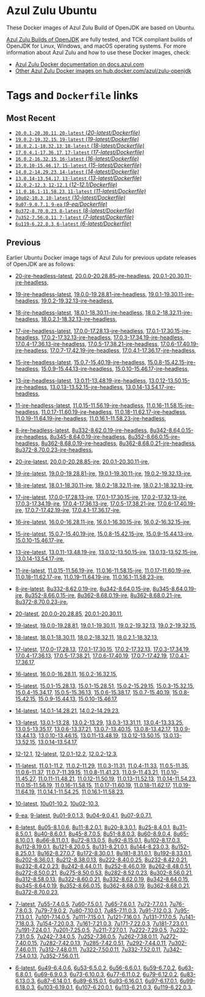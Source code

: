 Azul Zulu Ubuntu
================

These Docker images of Azul Zulu Build of OpenJDK are based on Ubuntu.

[Azul Zulu Builds of OpenJDK][1] are fully tested, and TCK compliant builds of OpenJDK for Linux, Windows, and macOS operating systems.
For more information about Azul Zulu and how to use these Docker images, check:

  * [Azul Zulu Docker documentation on docs.azul.com][2]
  * [Other Azul Zulu Docker images on hub.docker.com/azul/zulu-openjdk][3]

Tags and `Dockerfile` links
===========================

Most Recent
-----------


  * [`20.0.1-20.30.11`, `20-latest` (*20-latest/Dockerfile)*][10]
  * [`19.0.2-19.32.15`, `19-latest` (*19-latest/Dockerfile)*][19]
  * [`18.0.2.1-18.32.13`, `18-latest` (*18-latest/Dockerfile)*][32]
  * [`17.0.4.1-17.36.17`, `17-latest` (*17-latest/Dockerfile)*][44]
  * [`16.0.2-16.32.15`, `16-latest` (*16-latest/Dockerfile)*][74]
  * [`15.0.10-15.46.17`, `15-latest` (*15-latest/Dockerfile)*][81]
  * [`14.0.2-14.29.23`, `14-latest` (*14-latest/Dockerfile)*][103]
  * [`13.0.14-13.54.17`, `13-latest` (*13-latest/Dockerfile)*][106]
  * [`12.0.2-12.3`, `12-12.1` (*12-12.1/Dockerfile)*][131]
  * [`11.0.16.1-11.58.23`, `11-latest` (*11-latest/Dockerfile)*][135]
  * [`10u02-10.3`, `10-latest` (*10-latest/Dockerfile)*][171]
  * [`9u07-9.0.7.1`, `9-ea` (*9-ea/Dockerfile)*][174]
  * [`8u372-8.70.0.23`, `8-latest` (*8-latest/Dockerfile)*][179]
  * [`7u352-7.56.0.11`, `7-latest` (*7-latest/Dockerfile)*][240]
  * [`6u119-6.22.0.3`, `6-latest` (*6-latest/Dockerfile)*][278]

Previous
--------

Earlier Ubuntu Docker image tags of Azul Zulu for previous update releases of OpenJDK are as follows:


  * [20-jre-headless-latest][16],
  [20.0.0-20.28.85-jre-headless][17],
  [20.0.1-20.30.11-jre-headless][18],
  
  * [19-jre-headless-latest][28],
  [19.0.0-19.28.81-jre-headless][29],
  [19.0.1-19.30.11-jre-headless][30],
  [19.0.2-19.32.13-jre-headless][31],
  
  * [18-jre-headless-latest][40],
  [18.0.1-18.30.11-jre-headless][41],
  [18.0.2-18.32.11-jre-headless][42],
  [18.0.2.1-18.32.13-jre-headless][43],
  
  * [17-jre-headless-latest][64],
  [17.0.0-17.28.13-jre-headless][65],
  [17.0.1-17.30.15-jre-headless][66],
  [17.0.2-17.32.13-jre-headless][67],
  [17.0.3-17.34.19-jre-headless][68],
  [17.0.4-17.36.13-jre-headless][69],
  [17.0.5-17.38.21-jre-headless][70],
  [17.0.6-17.40.19-jre-headless][71],
  [17.0.7-17.42.19-jre-headless][72],
  [17.0.4.1-17.36.17-jre-headless][73],
  
  * [15-jre-headless-latest][98],
  [15.0.7-15.40.19-jre-headless][99],
  [15.0.8-15.42.15-jre-headless][100],
  [15.0.9-15.44.13-jre-headless][101],
  [15.0.10-15.46.17-jre-headless][102],
  
  * [13-jre-headless-latest][126],
  [13.0.11-13.48.19-jre-headless][127],
  [13.0.12-13.50.15-jre-headless][128],
  [13.0.13-13.52.15-jre-headless][129],
  [13.0.14-13.54.17-jre-headless][130],
  
  * [11-jre-headless-latest][163],
  [11.0.15-11.56.19-jre-headless][165],
  [11.0.16-11.58.15-jre-headless][166],
  [11.0.17-11.60.19-jre-headless][167],
  [11.0.18-11.62.17-jre-headless][168],
  [11.0.19-11.64.19-jre-headless][169],
  [11.0.16.1-11.58.23-jre-headless][170],
  
  * [8-jre-headless-latest][232],
  [8u332-8.62.0.19-jre-headless][233],
  [8u342-8.64.0.15-jre-headless][234],
  [8u345-8.64.0.19-jre-headless][235],
  [8u352-8.66.0.15-jre-headless][236],
  [8u362-8.68.0.19-jre-headless][237],
  [8u362-8.68.0.21-jre-headless][238],
  [8u372-8.70.0.23-jre-headless][239],
  
  * [20-jre-latest][11],
  [20.0.0-20.28.85-jre][14],
  [20.0.1-20.30.11-jre][15],
  
  * [19-jre-latest][20],
  [19.0.0-19.28.81-jre][25],
  [19.0.1-19.30.11-jre][26],
  [19.0.2-19.32.13-jre][27],
  
  * [18-jre-latest][33],
  [18.0.1-18.30.11-jre][37],
  [18.0.2-18.32.11-jre][38],
  [18.0.2.1-18.32.13-jre][39],
  
  * [17-jre-latest][45],
  [17.0.0-17.28.13-jre][55],
  [17.0.1-17.30.15-jre][56],
  [17.0.2-17.32.13-jre][57],
  [17.0.3-17.34.19-jre][58],
  [17.0.4-17.36.13-jre][59],
  [17.0.5-17.38.21-jre][60],
  [17.0.6-17.40.19-jre][61],
  [17.0.7-17.42.19-jre][62],
  [17.0.4.1-17.36.17-jre][63],
  
  * [16-jre-latest][75],
  [16.0.0-16.28.11-jre][78],
  [16.0.1-16.30.15-jre][79],
  [16.0.2-16.32.15-jre][80],
  
  * [15-jre-latest][82],
  [15.0.7-15.40.19-jre][94],
  [15.0.8-15.42.15-jre][95],
  [15.0.9-15.44.13-jre][96],
  [15.0.10-15.46.17-jre][97],
  
  * [13-jre-latest][109],
  [13.0.11-13.48.19-jre][122],
  [13.0.12-13.50.15-jre][123],
  [13.0.13-13.52.15-jre][124],
  [13.0.14-13.54.17-jre][125],
  
  * [11-jre-latest][142],
  [11.0.15-11.56.19-jre][158],
  [11.0.16-11.58.15-jre][159],
  [11.0.17-11.60.19-jre][160],
  [11.0.18-11.62.17-jre][161],
  [11.0.19-11.64.19-jre][162],
  [11.0.16.1-11.58.23-jre][164],
  
  * [8-jre-latest][180],
  [8u332-8.62.0.19-jre][225],
  [8u342-8.64.0.15-jre][226],
  [8u345-8.64.0.19-jre][227],
  [8u352-8.66.0.15-jre][228],
  [8u362-8.68.0.19-jre][229],
  [8u362-8.68.0.21-jre][230],
  [8u372-8.70.0.23-jre][231],
  
  * [20-latest][10],
  [20.0.0-20.28.85][12],
  [20.0.1-20.30.11][13],
  
  * [19-latest][19],
  [19.0.0-19.28.81][21],
  [19.0.1-19.30.11][22],
  [19.0.2-19.32.13][23],
  [19.0.2-19.32.15][24],
  
  * [18-latest][32],
  [18.0.1-18.30.11][34],
  [18.0.2-18.32.11][35],
  [18.0.2.1-18.32.13][36],
  
  * [17-latest][44],
  [17.0.0-17.28.13][46],
  [17.0.1-17.30.15][47],
  [17.0.2-17.32.13][48],
  [17.0.3-17.34.19][49],
  [17.0.4-17.36.13][50],
  [17.0.5-17.38.21][51],
  [17.0.6-17.40.19][52],
  [17.0.7-17.42.19][53],
  [17.0.4.1-17.36.17][54],
  
  * [16-latest][74],
  [16.0.0-16.28.11][76],
  [16.0.2-16.32.15][77],
  
  * [15-latest][81],
  [15.0.1-15.28.13][83],
  [15.0.1-15.28.51][84],
  [15.0.2-15.29.15][85],
  [15.0.3-15.32.15][86],
  [15.0.4-15.34.17][87],
  [15.0.5-15.36.13][88],
  [15.0.6-15.38.17][89],
  [15.0.7-15.40.19][90],
  [15.0.8-15.42.15][91],
  [15.0.9-15.44.13][92],
  [15.0.10-15.46.17][93],
  
  * [14-latest][103],
  [14.0.1-14.28.21][104],
  [14.0.2-14.29.23][105],
  
  * [13-latest][106],
  [13.0.1-13.28][107],
  [13.0.2-13.29][108],
  [13.0.3-13.31.11][110],
  [13.0.4-13.33.25][111],
  [13.0.5-13.35.17][112],
  [13.0.6-13.37.21][113],
  [13.0.7-13.40.15][114],
  [13.0.8-13.42.17][115],
  [13.0.9-13.44.13][116],
  [13.0.10-13.46.15][117],
  [13.0.11-13.48.19][118],
  [13.0.12-13.50.15][119],
  [13.0.13-13.52.15][120],
  [13.0.14-13.54.17][121],
  
  * [12-12.1][131],
  [12-latest][132],
  [12.0.1-12.2][133],
  [12.0.2-12.3][134],
  
  * [11-latest][135],
  [11.0.1-11.2][136],
  [11.0.2-11.29][137],
  [11.0.3-11.31][138],
  [11.0.4-11.33][139],
  [11.0.5-11.35][140],
  [11.0.6-11.37][141],
  [11.0.7-11.39.15][143],
  [11.0.8-11.41.23][144],
  [11.0.9-11.43.21][145],
  [11.0.10-11.45.27][146],
  [11.0.11-11.48.21][147],
  [11.0.12-11.50.19][148],
  [11.0.13-11.52.13][149],
  [11.0.14-11.54.23][150],
  [11.0.15-11.56.19][151],
  [11.0.16-11.58.15][152],
  [11.0.17-11.60.19][153],
  [11.0.18-11.62.17][154],
  [11.0.19-11.64.19][155],
  [11.0.14.1-11.54.25][156],
  [11.0.16.1-11.58.23][157],
  
  * [10-latest][171],
  [10u01-10.2][172],
  [10u02-10.3][173],
  
  * [9-ea][174],
  [9-latest][175],
  [9u01-9.0.1.3][176],
  [9u04-9.0.4.1][177],
  [9u07-9.0.7.1][178],
  
  * [8-latest][179],
  [8u05-8.1.0.6][181],
  [8u11-8.2.0.1][182],
  [8u20-8.3.0.1][183],
  [8u25-8.4.0.1][184],
  [8u31-8.5.0.1][185],
  [8u40-8.6.0.1][186],
  [8u45-8.7.0.5][187],
  [8u51-8.8.0.3][188],
  [8u60-8.9.0.4][189],
  [8u65-8.10.0.1][190],
  [8u66-8.11.0.1][191],
  [8u72-8.13.0.5][192],
  [8u92-8.15.0.1][193],
  [8u102-8.17.0.3][194],
  [8u112-8.19.0.1][195],
  [8u121-8.20.0.5][196],
  [8u131-8.21.0.1][197],
  [8u144-8.23.0.3][198],
  [8u152-8.25.0.1][199],
  [8u162-8.27.0.7][200],
  [8u172-8.30.0.1][201],
  [8u181-8.31.0.1][202],
  [8u192-8.33.0.1][203],
  [8u202-8.36.0.1][204],
  [8u212-8.38.0.13][205],
  [8u222-8.40.0.25][206],
  [8u232-8.42.0.21][207],
  [8u232-8.42.0.23][208],
  [8u242-8.44.0.11][209],
  [8u252-8.46.0.19][210],
  [8u262-8.48.0.51][211],
  [8u272-8.50.0.21][212],
  [8u275-8.50.0.53][213],
  [8u282-8.52.0.23][214],
  [8u302-8.56.0.21][215],
  [8u312-8.58.0.13][216],
  [8u322-8.60.0.21][217],
  [8u332-8.62.0.19][218],
  [8u342-8.64.0.15][219],
  [8u345-8.64.0.19][220],
  [8u352-8.66.0.15][221],
  [8u362-8.68.0.19][222],
  [8u362-8.68.0.21][223],
  [8u372-8.70.0.23][224],
  
  * [7-latest][240],
  [7u55-7.4.0.5][241],
  [7u60-7.5.0.1][242],
  [7u65-7.6.0.1][243],
  [7u72-7.7.0.1][244],
  [7u76-7.8.0.3][245],
  [7u79-7.9.0.2][246],
  [7u80-7.10.0.1][247],
  [7u85-7.11.0.3][248],
  [7u91-7.12.0.3][249],
  [7u95-7.13.0.1][250],
  [7u101-7.14.0.5][251],
  [7u111-7.15.0.1][252],
  [7u121-7.16.0.1][253],
  [7u131-7.17.0.5][254],
  [7u141-7.18.0.3][255],
  [7u154-7.20.0.3][256],
  [7u161-7.21.0.3][257],
  [7u171-7.22.0.3][258],
  [7u181-7.23.0.1][259],
  [7u191-7.24.0.1][260],
  [7u201-7.25.0.5][261],
  [7u211-7.27.0.1][262],
  [7u222-7.29.0.5][263],
  [7u232-7.31.0.5][264],
  [7u242-7.34.0.5][265],
  [7u252-7.36.0.5][266],
  [7u262-7.38.0.11][267],
  [7u272-7.40.0.15][268],
  [7u282-7.42.0.13][269],
  [7u285-7.42.0.51][270],
  [7u292-7.44.0.11][271],
  [7u302-7.46.0.11][272],
  [7u312-7.48.0.11][273],
  [7u322-7.50.0.11][274],
  [7u332-7.52.0.11][275],
  [7u342-7.54.0.13][276],
  [7u352-7.56.0.11][277],
  
  * [6-latest][278],
  [6u49-6.4.0.6][279],
  [6u53-6.5.0.2][280],
  [6u56-6.6.0.1][281],
  [6u59-6.7.0.2][282],
  [6u63-6.8.0.1][283],
  [6u69-6.9.0.3][284],
  [6u73-6.10.0.3][285],
  [6u77-6.11.0.2][286],
  [6u79-6.12.0.2][287],
  [6u83-6.13.0.3][288],
  [6u87-6.14.0.1][289],
  [6u89-6.15.0.1][290],
  [6u93-6.16.0.1][291],
  [6u97-6.17.0.1][292],
  [6u99-6.18.0.3][293],
  [6u103-6.19.0.1][294],
  [6u107-6.20.0.1][295],
  [6u113-6.21.0.3][296],
  [6u119-6.22.0.3][297],
  

  [1]: https://www.azul.com/products/core/
  [2]: https://docs.azul.com/core/zulu-openjdk/install/docker
  [3]: https://hub.docker.com/r/azul/zulu-openjdk


  [16]: https://github.com/zulu-openjdk/zulu-openjdk/blob/master/ubuntu/20-jre-headless-latest/Dockerfile
  [17]: https://github.com/zulu-openjdk/zulu-openjdk/blob/master/ubuntu/20.0.0-20.28.85-jre-headless/Dockerfile
  [18]: https://github.com/zulu-openjdk/zulu-openjdk/blob/master/ubuntu/20.0.1-20.30.11-jre-headless/Dockerfile
  
  [28]: https://github.com/zulu-openjdk/zulu-openjdk/blob/master/ubuntu/19-jre-headless-latest/Dockerfile
  [29]: https://github.com/zulu-openjdk/zulu-openjdk/blob/master/ubuntu/19.0.0-19.28.81-jre-headless/Dockerfile
  [30]: https://github.com/zulu-openjdk/zulu-openjdk/blob/master/ubuntu/19.0.1-19.30.11-jre-headless/Dockerfile
  [31]: https://github.com/zulu-openjdk/zulu-openjdk/blob/master/ubuntu/19.0.2-19.32.13-jre-headless/Dockerfile
  
  [40]: https://github.com/zulu-openjdk/zulu-openjdk/blob/master/ubuntu/18-jre-headless-latest/Dockerfile
  [41]: https://github.com/zulu-openjdk/zulu-openjdk/blob/master/ubuntu/18.0.1-18.30.11-jre-headless/Dockerfile
  [42]: https://github.com/zulu-openjdk/zulu-openjdk/blob/master/ubuntu/18.0.2-18.32.11-jre-headless/Dockerfile
  [43]: https://github.com/zulu-openjdk/zulu-openjdk/blob/master/ubuntu/18.0.2.1-18.32.13-jre-headless/Dockerfile
  
  [64]: https://github.com/zulu-openjdk/zulu-openjdk/blob/master/ubuntu/17-jre-headless-latest/Dockerfile
  [65]: https://github.com/zulu-openjdk/zulu-openjdk/blob/master/ubuntu/17.0.0-17.28.13-jre-headless/Dockerfile
  [66]: https://github.com/zulu-openjdk/zulu-openjdk/blob/master/ubuntu/17.0.1-17.30.15-jre-headless/Dockerfile
  [67]: https://github.com/zulu-openjdk/zulu-openjdk/blob/master/ubuntu/17.0.2-17.32.13-jre-headless/Dockerfile
  [68]: https://github.com/zulu-openjdk/zulu-openjdk/blob/master/ubuntu/17.0.3-17.34.19-jre-headless/Dockerfile
  [69]: https://github.com/zulu-openjdk/zulu-openjdk/blob/master/ubuntu/17.0.4-17.36.13-jre-headless/Dockerfile
  [70]: https://github.com/zulu-openjdk/zulu-openjdk/blob/master/ubuntu/17.0.5-17.38.21-jre-headless/Dockerfile
  [71]: https://github.com/zulu-openjdk/zulu-openjdk/blob/master/ubuntu/17.0.6-17.40.19-jre-headless/Dockerfile
  [72]: https://github.com/zulu-openjdk/zulu-openjdk/blob/master/ubuntu/17.0.7-17.42.19-jre-headless/Dockerfile
  [73]: https://github.com/zulu-openjdk/zulu-openjdk/blob/master/ubuntu/17.0.4.1-17.36.17-jre-headless/Dockerfile
  
  [98]: https://github.com/zulu-openjdk/zulu-openjdk/blob/master/ubuntu/15-jre-headless-latest/Dockerfile
  [99]: https://github.com/zulu-openjdk/zulu-openjdk/blob/master/ubuntu/15.0.7-15.40.19-jre-headless/Dockerfile
  [100]: https://github.com/zulu-openjdk/zulu-openjdk/blob/master/ubuntu/15.0.8-15.42.15-jre-headless/Dockerfile
  [101]: https://github.com/zulu-openjdk/zulu-openjdk/blob/master/ubuntu/15.0.9-15.44.13-jre-headless/Dockerfile
  [102]: https://github.com/zulu-openjdk/zulu-openjdk/blob/master/ubuntu/15.0.10-15.46.17-jre-headless/Dockerfile
  
  [126]: https://github.com/zulu-openjdk/zulu-openjdk/blob/master/ubuntu/13-jre-headless-latest/Dockerfile
  [127]: https://github.com/zulu-openjdk/zulu-openjdk/blob/master/ubuntu/13.0.11-13.48.19-jre-headless/Dockerfile
  [128]: https://github.com/zulu-openjdk/zulu-openjdk/blob/master/ubuntu/13.0.12-13.50.15-jre-headless/Dockerfile
  [129]: https://github.com/zulu-openjdk/zulu-openjdk/blob/master/ubuntu/13.0.13-13.52.15-jre-headless/Dockerfile
  [130]: https://github.com/zulu-openjdk/zulu-openjdk/blob/master/ubuntu/13.0.14-13.54.17-jre-headless/Dockerfile
  
  [163]: https://github.com/zulu-openjdk/zulu-openjdk/blob/master/ubuntu/11-jre-headless-latest/Dockerfile
  [165]: https://github.com/zulu-openjdk/zulu-openjdk/blob/master/ubuntu/11.0.15-11.56.19-jre-headless/Dockerfile
  [166]: https://github.com/zulu-openjdk/zulu-openjdk/blob/master/ubuntu/11.0.16-11.58.15-jre-headless/Dockerfile
  [167]: https://github.com/zulu-openjdk/zulu-openjdk/blob/master/ubuntu/11.0.17-11.60.19-jre-headless/Dockerfile
  [168]: https://github.com/zulu-openjdk/zulu-openjdk/blob/master/ubuntu/11.0.18-11.62.17-jre-headless/Dockerfile
  [169]: https://github.com/zulu-openjdk/zulu-openjdk/blob/master/ubuntu/11.0.19-11.64.19-jre-headless/Dockerfile
  [170]: https://github.com/zulu-openjdk/zulu-openjdk/blob/master/ubuntu/11.0.16.1-11.58.23-jre-headless/Dockerfile
  
  [232]: https://github.com/zulu-openjdk/zulu-openjdk/blob/master/ubuntu/8-jre-headless-latest/Dockerfile
  [233]: https://github.com/zulu-openjdk/zulu-openjdk/blob/master/ubuntu/8u332-8.62.0.19-jre-headless/Dockerfile
  [234]: https://github.com/zulu-openjdk/zulu-openjdk/blob/master/ubuntu/8u342-8.64.0.15-jre-headless/Dockerfile
  [235]: https://github.com/zulu-openjdk/zulu-openjdk/blob/master/ubuntu/8u345-8.64.0.19-jre-headless/Dockerfile
  [236]: https://github.com/zulu-openjdk/zulu-openjdk/blob/master/ubuntu/8u352-8.66.0.15-jre-headless/Dockerfile
  [237]: https://github.com/zulu-openjdk/zulu-openjdk/blob/master/ubuntu/8u362-8.68.0.19-jre-headless/Dockerfile
  [238]: https://github.com/zulu-openjdk/zulu-openjdk/blob/master/ubuntu/8u362-8.68.0.21-jre-headless/Dockerfile
  [239]: https://github.com/zulu-openjdk/zulu-openjdk/blob/master/ubuntu/8u372-8.70.0.23-jre-headless/Dockerfile
  
  [11]: https://github.com/zulu-openjdk/zulu-openjdk/blob/master/ubuntu/20-jre-latest/Dockerfile
  [14]: https://github.com/zulu-openjdk/zulu-openjdk/blob/master/ubuntu/20.0.0-20.28.85-jre/Dockerfile
  [15]: https://github.com/zulu-openjdk/zulu-openjdk/blob/master/ubuntu/20.0.1-20.30.11-jre/Dockerfile
  
  [20]: https://github.com/zulu-openjdk/zulu-openjdk/blob/master/ubuntu/19-jre-latest/Dockerfile
  [25]: https://github.com/zulu-openjdk/zulu-openjdk/blob/master/ubuntu/19.0.0-19.28.81-jre/Dockerfile
  [26]: https://github.com/zulu-openjdk/zulu-openjdk/blob/master/ubuntu/19.0.1-19.30.11-jre/Dockerfile
  [27]: https://github.com/zulu-openjdk/zulu-openjdk/blob/master/ubuntu/19.0.2-19.32.13-jre/Dockerfile
  
  [33]: https://github.com/zulu-openjdk/zulu-openjdk/blob/master/ubuntu/18-jre-latest/Dockerfile
  [37]: https://github.com/zulu-openjdk/zulu-openjdk/blob/master/ubuntu/18.0.1-18.30.11-jre/Dockerfile
  [38]: https://github.com/zulu-openjdk/zulu-openjdk/blob/master/ubuntu/18.0.2-18.32.11-jre/Dockerfile
  [39]: https://github.com/zulu-openjdk/zulu-openjdk/blob/master/ubuntu/18.0.2.1-18.32.13-jre/Dockerfile
  
  [45]: https://github.com/zulu-openjdk/zulu-openjdk/blob/master/ubuntu/17-jre-latest/Dockerfile
  [55]: https://github.com/zulu-openjdk/zulu-openjdk/blob/master/ubuntu/17.0.0-17.28.13-jre/Dockerfile
  [56]: https://github.com/zulu-openjdk/zulu-openjdk/blob/master/ubuntu/17.0.1-17.30.15-jre/Dockerfile
  [57]: https://github.com/zulu-openjdk/zulu-openjdk/blob/master/ubuntu/17.0.2-17.32.13-jre/Dockerfile
  [58]: https://github.com/zulu-openjdk/zulu-openjdk/blob/master/ubuntu/17.0.3-17.34.19-jre/Dockerfile
  [59]: https://github.com/zulu-openjdk/zulu-openjdk/blob/master/ubuntu/17.0.4-17.36.13-jre/Dockerfile
  [60]: https://github.com/zulu-openjdk/zulu-openjdk/blob/master/ubuntu/17.0.5-17.38.21-jre/Dockerfile
  [61]: https://github.com/zulu-openjdk/zulu-openjdk/blob/master/ubuntu/17.0.6-17.40.19-jre/Dockerfile
  [62]: https://github.com/zulu-openjdk/zulu-openjdk/blob/master/ubuntu/17.0.7-17.42.19-jre/Dockerfile
  [63]: https://github.com/zulu-openjdk/zulu-openjdk/blob/master/ubuntu/17.0.4.1-17.36.17-jre/Dockerfile
  
  [75]: https://github.com/zulu-openjdk/zulu-openjdk/blob/master/ubuntu/16-jre-latest/Dockerfile
  [78]: https://github.com/zulu-openjdk/zulu-openjdk/blob/master/ubuntu/16.0.0-16.28.11-jre/Dockerfile
  [79]: https://github.com/zulu-openjdk/zulu-openjdk/blob/master/ubuntu/16.0.1-16.30.15-jre/Dockerfile
  [80]: https://github.com/zulu-openjdk/zulu-openjdk/blob/master/ubuntu/16.0.2-16.32.15-jre/Dockerfile
  
  [82]: https://github.com/zulu-openjdk/zulu-openjdk/blob/master/ubuntu/15-jre-latest/Dockerfile
  [94]: https://github.com/zulu-openjdk/zulu-openjdk/blob/master/ubuntu/15.0.7-15.40.19-jre/Dockerfile
  [95]: https://github.com/zulu-openjdk/zulu-openjdk/blob/master/ubuntu/15.0.8-15.42.15-jre/Dockerfile
  [96]: https://github.com/zulu-openjdk/zulu-openjdk/blob/master/ubuntu/15.0.9-15.44.13-jre/Dockerfile
  [97]: https://github.com/zulu-openjdk/zulu-openjdk/blob/master/ubuntu/15.0.10-15.46.17-jre/Dockerfile
  
  [109]: https://github.com/zulu-openjdk/zulu-openjdk/blob/master/ubuntu/13-jre-latest/Dockerfile
  [122]: https://github.com/zulu-openjdk/zulu-openjdk/blob/master/ubuntu/13.0.11-13.48.19-jre/Dockerfile
  [123]: https://github.com/zulu-openjdk/zulu-openjdk/blob/master/ubuntu/13.0.12-13.50.15-jre/Dockerfile
  [124]: https://github.com/zulu-openjdk/zulu-openjdk/blob/master/ubuntu/13.0.13-13.52.15-jre/Dockerfile
  [125]: https://github.com/zulu-openjdk/zulu-openjdk/blob/master/ubuntu/13.0.14-13.54.17-jre/Dockerfile
  
  [142]: https://github.com/zulu-openjdk/zulu-openjdk/blob/master/ubuntu/11-jre-latest/Dockerfile
  [158]: https://github.com/zulu-openjdk/zulu-openjdk/blob/master/ubuntu/11.0.15-11.56.19-jre/Dockerfile
  [159]: https://github.com/zulu-openjdk/zulu-openjdk/blob/master/ubuntu/11.0.16-11.58.15-jre/Dockerfile
  [160]: https://github.com/zulu-openjdk/zulu-openjdk/blob/master/ubuntu/11.0.17-11.60.19-jre/Dockerfile
  [161]: https://github.com/zulu-openjdk/zulu-openjdk/blob/master/ubuntu/11.0.18-11.62.17-jre/Dockerfile
  [162]: https://github.com/zulu-openjdk/zulu-openjdk/blob/master/ubuntu/11.0.19-11.64.19-jre/Dockerfile
  [164]: https://github.com/zulu-openjdk/zulu-openjdk/blob/master/ubuntu/11.0.16.1-11.58.23-jre/Dockerfile
  
  [180]: https://github.com/zulu-openjdk/zulu-openjdk/blob/master/ubuntu/8-jre-latest/Dockerfile
  [225]: https://github.com/zulu-openjdk/zulu-openjdk/blob/master/ubuntu/8u332-8.62.0.19-jre/Dockerfile
  [226]: https://github.com/zulu-openjdk/zulu-openjdk/blob/master/ubuntu/8u342-8.64.0.15-jre/Dockerfile
  [227]: https://github.com/zulu-openjdk/zulu-openjdk/blob/master/ubuntu/8u345-8.64.0.19-jre/Dockerfile
  [228]: https://github.com/zulu-openjdk/zulu-openjdk/blob/master/ubuntu/8u352-8.66.0.15-jre/Dockerfile
  [229]: https://github.com/zulu-openjdk/zulu-openjdk/blob/master/ubuntu/8u362-8.68.0.19-jre/Dockerfile
  [230]: https://github.com/zulu-openjdk/zulu-openjdk/blob/master/ubuntu/8u362-8.68.0.21-jre/Dockerfile
  [231]: https://github.com/zulu-openjdk/zulu-openjdk/blob/master/ubuntu/8u372-8.70.0.23-jre/Dockerfile
  
  [10]: https://github.com/zulu-openjdk/zulu-openjdk/blob/master/ubuntu/20-latest/Dockerfile
  [12]: https://github.com/zulu-openjdk/zulu-openjdk/blob/master/ubuntu/20.0.0-20.28.85/Dockerfile
  [13]: https://github.com/zulu-openjdk/zulu-openjdk/blob/master/ubuntu/20.0.1-20.30.11/Dockerfile
  
  [19]: https://github.com/zulu-openjdk/zulu-openjdk/blob/master/ubuntu/19-latest/Dockerfile
  [21]: https://github.com/zulu-openjdk/zulu-openjdk/blob/master/ubuntu/19.0.0-19.28.81/Dockerfile
  [22]: https://github.com/zulu-openjdk/zulu-openjdk/blob/master/ubuntu/19.0.1-19.30.11/Dockerfile
  [23]: https://github.com/zulu-openjdk/zulu-openjdk/blob/master/ubuntu/19.0.2-19.32.13/Dockerfile
  [24]: https://github.com/zulu-openjdk/zulu-openjdk/blob/master/ubuntu/19.0.2-19.32.15/Dockerfile
  
  [32]: https://github.com/zulu-openjdk/zulu-openjdk/blob/master/ubuntu/18-latest/Dockerfile
  [34]: https://github.com/zulu-openjdk/zulu-openjdk/blob/master/ubuntu/18.0.1-18.30.11/Dockerfile
  [35]: https://github.com/zulu-openjdk/zulu-openjdk/blob/master/ubuntu/18.0.2-18.32.11/Dockerfile
  [36]: https://github.com/zulu-openjdk/zulu-openjdk/blob/master/ubuntu/18.0.2.1-18.32.13/Dockerfile
  
  [44]: https://github.com/zulu-openjdk/zulu-openjdk/blob/master/ubuntu/17-latest/Dockerfile
  [46]: https://github.com/zulu-openjdk/zulu-openjdk/blob/master/ubuntu/17.0.0-17.28.13/Dockerfile
  [47]: https://github.com/zulu-openjdk/zulu-openjdk/blob/master/ubuntu/17.0.1-17.30.15/Dockerfile
  [48]: https://github.com/zulu-openjdk/zulu-openjdk/blob/master/ubuntu/17.0.2-17.32.13/Dockerfile
  [49]: https://github.com/zulu-openjdk/zulu-openjdk/blob/master/ubuntu/17.0.3-17.34.19/Dockerfile
  [50]: https://github.com/zulu-openjdk/zulu-openjdk/blob/master/ubuntu/17.0.4-17.36.13/Dockerfile
  [51]: https://github.com/zulu-openjdk/zulu-openjdk/blob/master/ubuntu/17.0.5-17.38.21/Dockerfile
  [52]: https://github.com/zulu-openjdk/zulu-openjdk/blob/master/ubuntu/17.0.6-17.40.19/Dockerfile
  [53]: https://github.com/zulu-openjdk/zulu-openjdk/blob/master/ubuntu/17.0.7-17.42.19/Dockerfile
  [54]: https://github.com/zulu-openjdk/zulu-openjdk/blob/master/ubuntu/17.0.4.1-17.36.17/Dockerfile
  
  [74]: https://github.com/zulu-openjdk/zulu-openjdk/blob/master/ubuntu/16-latest/Dockerfile
  [76]: https://github.com/zulu-openjdk/zulu-openjdk/blob/master/ubuntu/16.0.0-16.28.11/Dockerfile
  [77]: https://github.com/zulu-openjdk/zulu-openjdk/blob/master/ubuntu/16.0.2-16.32.15/Dockerfile
  
  [81]: https://github.com/zulu-openjdk/zulu-openjdk/blob/master/ubuntu/15-latest/Dockerfile
  [83]: https://github.com/zulu-openjdk/zulu-openjdk/blob/master/ubuntu/15.0.1-15.28.13/Dockerfile
  [84]: https://github.com/zulu-openjdk/zulu-openjdk/blob/master/ubuntu/15.0.1-15.28.51/Dockerfile
  [85]: https://github.com/zulu-openjdk/zulu-openjdk/blob/master/ubuntu/15.0.2-15.29.15/Dockerfile
  [86]: https://github.com/zulu-openjdk/zulu-openjdk/blob/master/ubuntu/15.0.3-15.32.15/Dockerfile
  [87]: https://github.com/zulu-openjdk/zulu-openjdk/blob/master/ubuntu/15.0.4-15.34.17/Dockerfile
  [88]: https://github.com/zulu-openjdk/zulu-openjdk/blob/master/ubuntu/15.0.5-15.36.13/Dockerfile
  [89]: https://github.com/zulu-openjdk/zulu-openjdk/blob/master/ubuntu/15.0.6-15.38.17/Dockerfile
  [90]: https://github.com/zulu-openjdk/zulu-openjdk/blob/master/ubuntu/15.0.7-15.40.19/Dockerfile
  [91]: https://github.com/zulu-openjdk/zulu-openjdk/blob/master/ubuntu/15.0.8-15.42.15/Dockerfile
  [92]: https://github.com/zulu-openjdk/zulu-openjdk/blob/master/ubuntu/15.0.9-15.44.13/Dockerfile
  [93]: https://github.com/zulu-openjdk/zulu-openjdk/blob/master/ubuntu/15.0.10-15.46.17/Dockerfile
  
  [103]: https://github.com/zulu-openjdk/zulu-openjdk/blob/master/ubuntu/14-latest/Dockerfile
  [104]: https://github.com/zulu-openjdk/zulu-openjdk/blob/master/ubuntu/14.0.1-14.28.21/Dockerfile
  [105]: https://github.com/zulu-openjdk/zulu-openjdk/blob/master/ubuntu/14.0.2-14.29.23/Dockerfile
  
  [106]: https://github.com/zulu-openjdk/zulu-openjdk/blob/master/ubuntu/13-latest/Dockerfile
  [107]: https://github.com/zulu-openjdk/zulu-openjdk/blob/master/ubuntu/13.0.1-13.28/Dockerfile
  [108]: https://github.com/zulu-openjdk/zulu-openjdk/blob/master/ubuntu/13.0.2-13.29/Dockerfile
  [110]: https://github.com/zulu-openjdk/zulu-openjdk/blob/master/ubuntu/13.0.3-13.31.11/Dockerfile
  [111]: https://github.com/zulu-openjdk/zulu-openjdk/blob/master/ubuntu/13.0.4-13.33.25/Dockerfile
  [112]: https://github.com/zulu-openjdk/zulu-openjdk/blob/master/ubuntu/13.0.5-13.35.17/Dockerfile
  [113]: https://github.com/zulu-openjdk/zulu-openjdk/blob/master/ubuntu/13.0.6-13.37.21/Dockerfile
  [114]: https://github.com/zulu-openjdk/zulu-openjdk/blob/master/ubuntu/13.0.7-13.40.15/Dockerfile
  [115]: https://github.com/zulu-openjdk/zulu-openjdk/blob/master/ubuntu/13.0.8-13.42.17/Dockerfile
  [116]: https://github.com/zulu-openjdk/zulu-openjdk/blob/master/ubuntu/13.0.9-13.44.13/Dockerfile
  [117]: https://github.com/zulu-openjdk/zulu-openjdk/blob/master/ubuntu/13.0.10-13.46.15/Dockerfile
  [118]: https://github.com/zulu-openjdk/zulu-openjdk/blob/master/ubuntu/13.0.11-13.48.19/Dockerfile
  [119]: https://github.com/zulu-openjdk/zulu-openjdk/blob/master/ubuntu/13.0.12-13.50.15/Dockerfile
  [120]: https://github.com/zulu-openjdk/zulu-openjdk/blob/master/ubuntu/13.0.13-13.52.15/Dockerfile
  [121]: https://github.com/zulu-openjdk/zulu-openjdk/blob/master/ubuntu/13.0.14-13.54.17/Dockerfile
  
  [131]: https://github.com/zulu-openjdk/zulu-openjdk/blob/master/ubuntu/12-12.1/Dockerfile
  [132]: https://github.com/zulu-openjdk/zulu-openjdk/blob/master/ubuntu/12-latest/Dockerfile
  [133]: https://github.com/zulu-openjdk/zulu-openjdk/blob/master/ubuntu/12.0.1-12.2/Dockerfile
  [134]: https://github.com/zulu-openjdk/zulu-openjdk/blob/master/ubuntu/12.0.2-12.3/Dockerfile
  
  [135]: https://github.com/zulu-openjdk/zulu-openjdk/blob/master/ubuntu/11-latest/Dockerfile
  [136]: https://github.com/zulu-openjdk/zulu-openjdk/blob/master/ubuntu/11.0.1-11.2/Dockerfile
  [137]: https://github.com/zulu-openjdk/zulu-openjdk/blob/master/ubuntu/11.0.2-11.29/Dockerfile
  [138]: https://github.com/zulu-openjdk/zulu-openjdk/blob/master/ubuntu/11.0.3-11.31/Dockerfile
  [139]: https://github.com/zulu-openjdk/zulu-openjdk/blob/master/ubuntu/11.0.4-11.33/Dockerfile
  [140]: https://github.com/zulu-openjdk/zulu-openjdk/blob/master/ubuntu/11.0.5-11.35/Dockerfile
  [141]: https://github.com/zulu-openjdk/zulu-openjdk/blob/master/ubuntu/11.0.6-11.37/Dockerfile
  [143]: https://github.com/zulu-openjdk/zulu-openjdk/blob/master/ubuntu/11.0.7-11.39.15/Dockerfile
  [144]: https://github.com/zulu-openjdk/zulu-openjdk/blob/master/ubuntu/11.0.8-11.41.23/Dockerfile
  [145]: https://github.com/zulu-openjdk/zulu-openjdk/blob/master/ubuntu/11.0.9-11.43.21/Dockerfile
  [146]: https://github.com/zulu-openjdk/zulu-openjdk/blob/master/ubuntu/11.0.10-11.45.27/Dockerfile
  [147]: https://github.com/zulu-openjdk/zulu-openjdk/blob/master/ubuntu/11.0.11-11.48.21/Dockerfile
  [148]: https://github.com/zulu-openjdk/zulu-openjdk/blob/master/ubuntu/11.0.12-11.50.19/Dockerfile
  [149]: https://github.com/zulu-openjdk/zulu-openjdk/blob/master/ubuntu/11.0.13-11.52.13/Dockerfile
  [150]: https://github.com/zulu-openjdk/zulu-openjdk/blob/master/ubuntu/11.0.14-11.54.23/Dockerfile
  [151]: https://github.com/zulu-openjdk/zulu-openjdk/blob/master/ubuntu/11.0.15-11.56.19/Dockerfile
  [152]: https://github.com/zulu-openjdk/zulu-openjdk/blob/master/ubuntu/11.0.16-11.58.15/Dockerfile
  [153]: https://github.com/zulu-openjdk/zulu-openjdk/blob/master/ubuntu/11.0.17-11.60.19/Dockerfile
  [154]: https://github.com/zulu-openjdk/zulu-openjdk/blob/master/ubuntu/11.0.18-11.62.17/Dockerfile
  [155]: https://github.com/zulu-openjdk/zulu-openjdk/blob/master/ubuntu/11.0.19-11.64.19/Dockerfile
  [156]: https://github.com/zulu-openjdk/zulu-openjdk/blob/master/ubuntu/11.0.14.1-11.54.25/Dockerfile
  [157]: https://github.com/zulu-openjdk/zulu-openjdk/blob/master/ubuntu/11.0.16.1-11.58.23/Dockerfile
  
  [171]: https://github.com/zulu-openjdk/zulu-openjdk/blob/master/ubuntu/10-latest/Dockerfile
  [172]: https://github.com/zulu-openjdk/zulu-openjdk/blob/master/ubuntu/10u01-10.2/Dockerfile
  [173]: https://github.com/zulu-openjdk/zulu-openjdk/blob/master/ubuntu/10u02-10.3/Dockerfile
  
  [174]: https://github.com/zulu-openjdk/zulu-openjdk/blob/master/ubuntu/9-ea/Dockerfile
  [175]: https://github.com/zulu-openjdk/zulu-openjdk/blob/master/ubuntu/9-latest/Dockerfile
  [176]: https://github.com/zulu-openjdk/zulu-openjdk/blob/master/ubuntu/9u01-9.0.1.3/Dockerfile
  [177]: https://github.com/zulu-openjdk/zulu-openjdk/blob/master/ubuntu/9u04-9.0.4.1/Dockerfile
  [178]: https://github.com/zulu-openjdk/zulu-openjdk/blob/master/ubuntu/9u07-9.0.7.1/Dockerfile
  
  [179]: https://github.com/zulu-openjdk/zulu-openjdk/blob/master/ubuntu/8-latest/Dockerfile
  [181]: https://github.com/zulu-openjdk/zulu-openjdk/blob/master/ubuntu/8u05-8.1.0.6/Dockerfile
  [182]: https://github.com/zulu-openjdk/zulu-openjdk/blob/master/ubuntu/8u11-8.2.0.1/Dockerfile
  [183]: https://github.com/zulu-openjdk/zulu-openjdk/blob/master/ubuntu/8u20-8.3.0.1/Dockerfile
  [184]: https://github.com/zulu-openjdk/zulu-openjdk/blob/master/ubuntu/8u25-8.4.0.1/Dockerfile
  [185]: https://github.com/zulu-openjdk/zulu-openjdk/blob/master/ubuntu/8u31-8.5.0.1/Dockerfile
  [186]: https://github.com/zulu-openjdk/zulu-openjdk/blob/master/ubuntu/8u40-8.6.0.1/Dockerfile
  [187]: https://github.com/zulu-openjdk/zulu-openjdk/blob/master/ubuntu/8u45-8.7.0.5/Dockerfile
  [188]: https://github.com/zulu-openjdk/zulu-openjdk/blob/master/ubuntu/8u51-8.8.0.3/Dockerfile
  [189]: https://github.com/zulu-openjdk/zulu-openjdk/blob/master/ubuntu/8u60-8.9.0.4/Dockerfile
  [190]: https://github.com/zulu-openjdk/zulu-openjdk/blob/master/ubuntu/8u65-8.10.0.1/Dockerfile
  [191]: https://github.com/zulu-openjdk/zulu-openjdk/blob/master/ubuntu/8u66-8.11.0.1/Dockerfile
  [192]: https://github.com/zulu-openjdk/zulu-openjdk/blob/master/ubuntu/8u72-8.13.0.5/Dockerfile
  [193]: https://github.com/zulu-openjdk/zulu-openjdk/blob/master/ubuntu/8u92-8.15.0.1/Dockerfile
  [194]: https://github.com/zulu-openjdk/zulu-openjdk/blob/master/ubuntu/8u102-8.17.0.3/Dockerfile
  [195]: https://github.com/zulu-openjdk/zulu-openjdk/blob/master/ubuntu/8u112-8.19.0.1/Dockerfile
  [196]: https://github.com/zulu-openjdk/zulu-openjdk/blob/master/ubuntu/8u121-8.20.0.5/Dockerfile
  [197]: https://github.com/zulu-openjdk/zulu-openjdk/blob/master/ubuntu/8u131-8.21.0.1/Dockerfile
  [198]: https://github.com/zulu-openjdk/zulu-openjdk/blob/master/ubuntu/8u144-8.23.0.3/Dockerfile
  [199]: https://github.com/zulu-openjdk/zulu-openjdk/blob/master/ubuntu/8u152-8.25.0.1/Dockerfile
  [200]: https://github.com/zulu-openjdk/zulu-openjdk/blob/master/ubuntu/8u162-8.27.0.7/Dockerfile
  [201]: https://github.com/zulu-openjdk/zulu-openjdk/blob/master/ubuntu/8u172-8.30.0.1/Dockerfile
  [202]: https://github.com/zulu-openjdk/zulu-openjdk/blob/master/ubuntu/8u181-8.31.0.1/Dockerfile
  [203]: https://github.com/zulu-openjdk/zulu-openjdk/blob/master/ubuntu/8u192-8.33.0.1/Dockerfile
  [204]: https://github.com/zulu-openjdk/zulu-openjdk/blob/master/ubuntu/8u202-8.36.0.1/Dockerfile
  [205]: https://github.com/zulu-openjdk/zulu-openjdk/blob/master/ubuntu/8u212-8.38.0.13/Dockerfile
  [206]: https://github.com/zulu-openjdk/zulu-openjdk/blob/master/ubuntu/8u222-8.40.0.25/Dockerfile
  [207]: https://github.com/zulu-openjdk/zulu-openjdk/blob/master/ubuntu/8u232-8.42.0.21/Dockerfile
  [208]: https://github.com/zulu-openjdk/zulu-openjdk/blob/master/ubuntu/8u232-8.42.0.23/Dockerfile
  [209]: https://github.com/zulu-openjdk/zulu-openjdk/blob/master/ubuntu/8u242-8.44.0.11/Dockerfile
  [210]: https://github.com/zulu-openjdk/zulu-openjdk/blob/master/ubuntu/8u252-8.46.0.19/Dockerfile
  [211]: https://github.com/zulu-openjdk/zulu-openjdk/blob/master/ubuntu/8u262-8.48.0.51/Dockerfile
  [212]: https://github.com/zulu-openjdk/zulu-openjdk/blob/master/ubuntu/8u272-8.50.0.21/Dockerfile
  [213]: https://github.com/zulu-openjdk/zulu-openjdk/blob/master/ubuntu/8u275-8.50.0.53/Dockerfile
  [214]: https://github.com/zulu-openjdk/zulu-openjdk/blob/master/ubuntu/8u282-8.52.0.23/Dockerfile
  [215]: https://github.com/zulu-openjdk/zulu-openjdk/blob/master/ubuntu/8u302-8.56.0.21/Dockerfile
  [216]: https://github.com/zulu-openjdk/zulu-openjdk/blob/master/ubuntu/8u312-8.58.0.13/Dockerfile
  [217]: https://github.com/zulu-openjdk/zulu-openjdk/blob/master/ubuntu/8u322-8.60.0.21/Dockerfile
  [218]: https://github.com/zulu-openjdk/zulu-openjdk/blob/master/ubuntu/8u332-8.62.0.19/Dockerfile
  [219]: https://github.com/zulu-openjdk/zulu-openjdk/blob/master/ubuntu/8u342-8.64.0.15/Dockerfile
  [220]: https://github.com/zulu-openjdk/zulu-openjdk/blob/master/ubuntu/8u345-8.64.0.19/Dockerfile
  [221]: https://github.com/zulu-openjdk/zulu-openjdk/blob/master/ubuntu/8u352-8.66.0.15/Dockerfile
  [222]: https://github.com/zulu-openjdk/zulu-openjdk/blob/master/ubuntu/8u362-8.68.0.19/Dockerfile
  [223]: https://github.com/zulu-openjdk/zulu-openjdk/blob/master/ubuntu/8u362-8.68.0.21/Dockerfile
  [224]: https://github.com/zulu-openjdk/zulu-openjdk/blob/master/ubuntu/8u372-8.70.0.23/Dockerfile
  
  [240]: https://github.com/zulu-openjdk/zulu-openjdk/blob/master/ubuntu/7-latest/Dockerfile
  [241]: https://github.com/zulu-openjdk/zulu-openjdk/blob/master/ubuntu/7u55-7.4.0.5/Dockerfile
  [242]: https://github.com/zulu-openjdk/zulu-openjdk/blob/master/ubuntu/7u60-7.5.0.1/Dockerfile
  [243]: https://github.com/zulu-openjdk/zulu-openjdk/blob/master/ubuntu/7u65-7.6.0.1/Dockerfile
  [244]: https://github.com/zulu-openjdk/zulu-openjdk/blob/master/ubuntu/7u72-7.7.0.1/Dockerfile
  [245]: https://github.com/zulu-openjdk/zulu-openjdk/blob/master/ubuntu/7u76-7.8.0.3/Dockerfile
  [246]: https://github.com/zulu-openjdk/zulu-openjdk/blob/master/ubuntu/7u79-7.9.0.2/Dockerfile
  [247]: https://github.com/zulu-openjdk/zulu-openjdk/blob/master/ubuntu/7u80-7.10.0.1/Dockerfile
  [248]: https://github.com/zulu-openjdk/zulu-openjdk/blob/master/ubuntu/7u85-7.11.0.3/Dockerfile
  [249]: https://github.com/zulu-openjdk/zulu-openjdk/blob/master/ubuntu/7u91-7.12.0.3/Dockerfile
  [250]: https://github.com/zulu-openjdk/zulu-openjdk/blob/master/ubuntu/7u95-7.13.0.1/Dockerfile
  [251]: https://github.com/zulu-openjdk/zulu-openjdk/blob/master/ubuntu/7u101-7.14.0.5/Dockerfile
  [252]: https://github.com/zulu-openjdk/zulu-openjdk/blob/master/ubuntu/7u111-7.15.0.1/Dockerfile
  [253]: https://github.com/zulu-openjdk/zulu-openjdk/blob/master/ubuntu/7u121-7.16.0.1/Dockerfile
  [254]: https://github.com/zulu-openjdk/zulu-openjdk/blob/master/ubuntu/7u131-7.17.0.5/Dockerfile
  [255]: https://github.com/zulu-openjdk/zulu-openjdk/blob/master/ubuntu/7u141-7.18.0.3/Dockerfile
  [256]: https://github.com/zulu-openjdk/zulu-openjdk/blob/master/ubuntu/7u154-7.20.0.3/Dockerfile
  [257]: https://github.com/zulu-openjdk/zulu-openjdk/blob/master/ubuntu/7u161-7.21.0.3/Dockerfile
  [258]: https://github.com/zulu-openjdk/zulu-openjdk/blob/master/ubuntu/7u171-7.22.0.3/Dockerfile
  [259]: https://github.com/zulu-openjdk/zulu-openjdk/blob/master/ubuntu/7u181-7.23.0.1/Dockerfile
  [260]: https://github.com/zulu-openjdk/zulu-openjdk/blob/master/ubuntu/7u191-7.24.0.1/Dockerfile
  [261]: https://github.com/zulu-openjdk/zulu-openjdk/blob/master/ubuntu/7u201-7.25.0.5/Dockerfile
  [262]: https://github.com/zulu-openjdk/zulu-openjdk/blob/master/ubuntu/7u211-7.27.0.1/Dockerfile
  [263]: https://github.com/zulu-openjdk/zulu-openjdk/blob/master/ubuntu/7u222-7.29.0.5/Dockerfile
  [264]: https://github.com/zulu-openjdk/zulu-openjdk/blob/master/ubuntu/7u232-7.31.0.5/Dockerfile
  [265]: https://github.com/zulu-openjdk/zulu-openjdk/blob/master/ubuntu/7u242-7.34.0.5/Dockerfile
  [266]: https://github.com/zulu-openjdk/zulu-openjdk/blob/master/ubuntu/7u252-7.36.0.5/Dockerfile
  [267]: https://github.com/zulu-openjdk/zulu-openjdk/blob/master/ubuntu/7u262-7.38.0.11/Dockerfile
  [268]: https://github.com/zulu-openjdk/zulu-openjdk/blob/master/ubuntu/7u272-7.40.0.15/Dockerfile
  [269]: https://github.com/zulu-openjdk/zulu-openjdk/blob/master/ubuntu/7u282-7.42.0.13/Dockerfile
  [270]: https://github.com/zulu-openjdk/zulu-openjdk/blob/master/ubuntu/7u285-7.42.0.51/Dockerfile
  [271]: https://github.com/zulu-openjdk/zulu-openjdk/blob/master/ubuntu/7u292-7.44.0.11/Dockerfile
  [272]: https://github.com/zulu-openjdk/zulu-openjdk/blob/master/ubuntu/7u302-7.46.0.11/Dockerfile
  [273]: https://github.com/zulu-openjdk/zulu-openjdk/blob/master/ubuntu/7u312-7.48.0.11/Dockerfile
  [274]: https://github.com/zulu-openjdk/zulu-openjdk/blob/master/ubuntu/7u322-7.50.0.11/Dockerfile
  [275]: https://github.com/zulu-openjdk/zulu-openjdk/blob/master/ubuntu/7u332-7.52.0.11/Dockerfile
  [276]: https://github.com/zulu-openjdk/zulu-openjdk/blob/master/ubuntu/7u342-7.54.0.13/Dockerfile
  [277]: https://github.com/zulu-openjdk/zulu-openjdk/blob/master/ubuntu/7u352-7.56.0.11/Dockerfile
  
  [278]: https://github.com/zulu-openjdk/zulu-openjdk/blob/master/ubuntu/6-latest/Dockerfile
  [279]: https://github.com/zulu-openjdk/zulu-openjdk/blob/master/ubuntu/6u49-6.4.0.6/Dockerfile
  [280]: https://github.com/zulu-openjdk/zulu-openjdk/blob/master/ubuntu/6u53-6.5.0.2/Dockerfile
  [281]: https://github.com/zulu-openjdk/zulu-openjdk/blob/master/ubuntu/6u56-6.6.0.1/Dockerfile
  [282]: https://github.com/zulu-openjdk/zulu-openjdk/blob/master/ubuntu/6u59-6.7.0.2/Dockerfile
  [283]: https://github.com/zulu-openjdk/zulu-openjdk/blob/master/ubuntu/6u63-6.8.0.1/Dockerfile
  [284]: https://github.com/zulu-openjdk/zulu-openjdk/blob/master/ubuntu/6u69-6.9.0.3/Dockerfile
  [285]: https://github.com/zulu-openjdk/zulu-openjdk/blob/master/ubuntu/6u73-6.10.0.3/Dockerfile
  [286]: https://github.com/zulu-openjdk/zulu-openjdk/blob/master/ubuntu/6u77-6.11.0.2/Dockerfile
  [287]: https://github.com/zulu-openjdk/zulu-openjdk/blob/master/ubuntu/6u79-6.12.0.2/Dockerfile
  [288]: https://github.com/zulu-openjdk/zulu-openjdk/blob/master/ubuntu/6u83-6.13.0.3/Dockerfile
  [289]: https://github.com/zulu-openjdk/zulu-openjdk/blob/master/ubuntu/6u87-6.14.0.1/Dockerfile
  [290]: https://github.com/zulu-openjdk/zulu-openjdk/blob/master/ubuntu/6u89-6.15.0.1/Dockerfile
  [291]: https://github.com/zulu-openjdk/zulu-openjdk/blob/master/ubuntu/6u93-6.16.0.1/Dockerfile
  [292]: https://github.com/zulu-openjdk/zulu-openjdk/blob/master/ubuntu/6u97-6.17.0.1/Dockerfile
  [293]: https://github.com/zulu-openjdk/zulu-openjdk/blob/master/ubuntu/6u99-6.18.0.3/Dockerfile
  [294]: https://github.com/zulu-openjdk/zulu-openjdk/blob/master/ubuntu/6u103-6.19.0.1/Dockerfile
  [295]: https://github.com/zulu-openjdk/zulu-openjdk/blob/master/ubuntu/6u107-6.20.0.1/Dockerfile
  [296]: https://github.com/zulu-openjdk/zulu-openjdk/blob/master/ubuntu/6u113-6.21.0.3/Dockerfile
  [297]: https://github.com/zulu-openjdk/zulu-openjdk/blob/master/ubuntu/6u119-6.22.0.3/Dockerfile
  